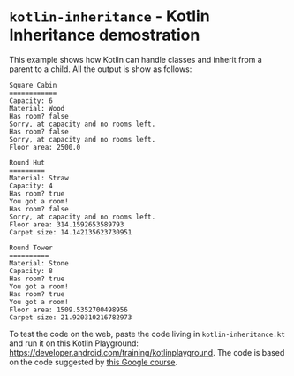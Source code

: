 # `kotlin-inheritance` - Kotlin Inheritance demostration

This example shows how Kotlin can handle classes and inherit from a parent
to a child. All the output is show as follows:

```
Square Cabin
============
Capacity: 6
Material: Wood
Has room? false
Sorry, at capacity and no rooms left.
Has room? false
Sorry, at capacity and no rooms left.
Floor area: 2500.0

Round Hut
=========
Material: Straw
Capacity: 4
Has room? true
You got a room!
Has room? false
Sorry, at capacity and no rooms left.
Floor area: 314.1592653589793
Carpet size: 14.142135623730951

Round Tower
==========
Material: Stone
Capacity: 8
Has room? true
You got a room!
Has room? true
You got a room!
Floor area: 1509.5352700498956
Carpet size: 21.920310216782973
```

To test the code on the web, paste the code living in `kotlin-inheritance.kt` and run it on this Kotlin Playground: https://developer.android.com/training/kotlinplayground.
The code is based on the code suggested by [this Google course](https://developer.android.com/courses/android-basics-kotlin/course).

